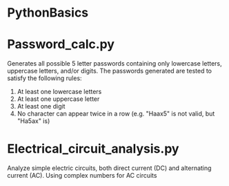 # PythonBasics

# Password_calc.py

Generates all possible 5 letter passwords containing only lowercase letters, uppercase letters, and/or digits.  The passwords     generated are tested to satisfy the following rules:
1) At least one lowercase letters
2) At least one uppercase letter
3) At least one digit
4) No character can appear twice in a row (e.g. "Haax5" is not valid, but "Ha5ax" is)


# Electrical_circuit_analysis.py
Analyze simple electric circuits, both direct current (DC) and alternating current (AC). Using complex numbers for AC circuits   
